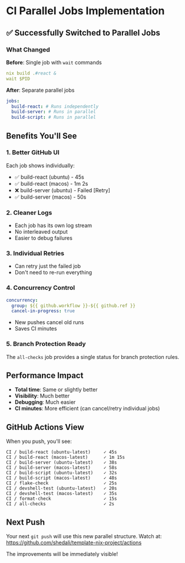 # CI Parallel Jobs Implementation

## ✅ Successfully Switched to Parallel Jobs

### What Changed

**Before**: Single job with `wait` commands

```yaml
nix build .#react &
wait $PID
```

**After**: Separate parallel jobs

```yaml
jobs:
  build-react: # Runs independently
  build-server: # Runs in parallel
  build-script: # Runs in parallel
```

## Benefits You'll See

### 1. **Better GitHub UI**

Each job shows individually:

- ✅ build-react (ubuntu) - 45s
- ✅ build-react (macos) - 1m 2s
- ❌ build-server (ubuntu) - Failed [Retry]
- ✅ build-server (macos) - 50s

### 2. **Cleaner Logs**

- Each job has its own log stream
- No interleaved output
- Easier to debug failures

### 3. **Individual Retries**

- Can retry just the failed job
- Don't need to re-run everything

### 4. **Concurrency Control**

```yaml
concurrency:
  group: ${{ github.workflow }}-${{ github.ref }}
  cancel-in-progress: true
```

- New pushes cancel old runs
- Saves CI minutes

### 5. **Branch Protection Ready**

The `all-checks` job provides a single status for branch protection rules.

## Performance Impact

- **Total time**: Same or slightly better
- **Visibility**: Much better
- **Debugging**: Much easier
- **CI minutes**: More efficient (can cancel/retry individual jobs)

## GitHub Actions View

When you push, you'll see:

```
CI / build-react (ubuntu-latest)     ✓ 45s
CI / build-react (macos-latest)      ✓ 1m 15s
CI / build-server (ubuntu-latest)    ✓ 38s
CI / build-server (macos-latest)     ✓ 58s
CI / build-script (ubuntu-latest)    ✓ 32s
CI / build-script (macos-latest)     ✓ 48s
CI / flake-check                     ✓ 25s
CI / devshell-test (ubuntu-latest)   ✓ 20s
CI / devshell-test (macos-latest)    ✓ 35s
CI / format-check                    ✓ 15s
CI / all-checks                      ✓ 2s
```

## Next Push

Your next `git push` will use this new parallel structure. Watch at:
https://github.com/shedali/template-nix-project/actions

The improvements will be immediately visible!
